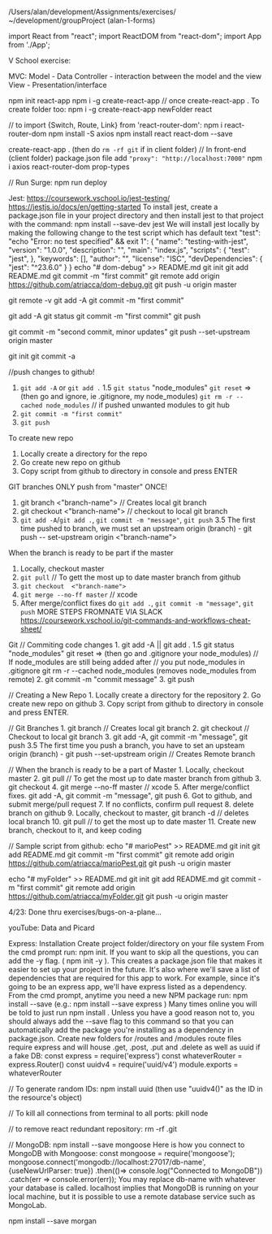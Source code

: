 /Users/alan/development/Assignments/exercises/
~/development/groupProject (alan-1-forms)

import React from "react";
import ReactDOM from "react-dom";
import App from './App';

V School exercise: 

MVC: 
Model - Data 
Controller - interaction between the model and the view
View - Presentation/interface


npm init react-app 
npm i -g create-react-app // once
create-react-app .
To create folder too: npm i -g create-react-app newFolder react

// to import {Switch, Route, Link} from 'react-router-dom':
npm i react-router-dom 
npm install -S axios
npm install react react-dom --save

create-react-app . (then do `rm -rf git` if in client folder)
// In front-end (client folder) package.json file add `"proxy": "http://localhost:7000"`
npm i axios react-router-dom prop-types


// Run Surge:
npm run deploy

Jest:
https://coursework.vschool.io/jest-testing/
https://jestjs.io/docs/en/getting-started
To install jest, create a package.json file in your project directory and then install jest to that project with the command:
npm install --save-dev jest
We will install jest locally by making the following change to the test script which has default text "test": "echo \"Error: no test specified\" && exit 1":
{
  "name": "testing-with-jest",
  "version": "1.0.0",
  "description": "",
  "main": "index.js",
  "scripts": {
    "test": "jest",
  },
  "keywords": [],
  "author": "",
  "license": "ISC",
  "devDependencies": {
    "jest": "^23.6.0"
  }
}
echo "# dom-debug" >> README.md
git init
git add README.md
git commit -m "first commit"
git remote add origin https://github.com/atriacca/dom-debug.git
git push -u origin master

git remote -v
git add -A
git commit -m "first commit"


git add -A
git status
git commit -m "first commit"
git push

git commit -m "second commit, minor updates"
git push --set-upstream origin master


git init
git commit -a


//push changes to github!  
1. `git add -A` or `git add .`
    1.5 `git status`
        "node_modules"
        `git reset` => (then go and ignore, ie .gitignore, my node_modules)
        `git rm -r --cached node_modules` // if pushed unwanted modules to git hub
2. `git commit -m "first commit"`     
3. `git push`

To create new repo
1. Locally create a directory for the repo
2. Go create new repo on github
3. Copy script from github to directory in console and press ENTER

GIT branches
ONLY push from "master" ONCE!
1. git branch <"branch-name">   // Creates local git branch
2. git checkout <"branch-name"> // checkout to local git branch
3. `git add -A`/`git add .`, `git commit -m "message"`, `git push`
    3.5 The first time pushed to branch, we must set an upstream origin (branch)
        - git push -- set-upstream origin <"branch-name">

When the branch is ready to be part if the master
1. Locally, checkout master
    <!-- `git checkout master`... `git add -A`/`git add .`, `git commit -m "more notes"`, `git push` -->
2. `git pull`  // To gett the most up to date master branch from github
3. `git checkout  <"branch-name">`
4. `git merge --no-ff master`
    // xcode
5. After merge/conflict fixes do `git add .`, `git commit -m "message"`, `git push`
MORE STEPS FROMNATE VIA SLACK
https://coursework.vschool.io/git-commands-and-workflows-cheat-sheet/

Git
// Commiting code changes
    1. git add -A  || git add .
        1.5  git status
            "node_modules"
                git reset => (then go and .gitignore your node_modules)
            // If node_modules are still being added after 
            // you put node_modules in .gitignore
                git rm -r --cached node_modules (removes node_modules from remote)
    2. git commit -m "commit message"
    3. git push

//  Creating a New Repo
    1. Locally create a directory for the repository
    2. Go create new repo on github
    3. Copy script from github to directory in console and press ENTER.

// Git Branches
    1.  git branch <branch-name>            // Creates local git branch
    2.  git checkout <branch-name>          // Checkout to local git branch
    3.  git add -A, git commit -m "message", git push
        3.5 The first time you push a branch, you have to set an upsteam origin (branch)
            - git push --set-upstream origin <branch-name>   // Creates Remote branch 
        
// When the branch is ready to be a part of Master
    1. Locally, checkout master
    2. git pull   // To get the most up to date master branch from github
    3. git checkout <branch-name>
    4. git merge --no-ff master
        // xcode
    5. After merge/conflict fixes. git add -A, git commit -m "message", git push
    6. Got to github, and submit merge/pull request
    7. If no conflicts, confirm pull request
    8. delete branch on github
    9. Locally, checkout to master, git branch -d <branch-name> // deletes local branch
    10. git pull  // to get the most up to date master
    11. Create new branch, checkout to it, and keep coding

// Sample script from github:
echo "# marioPest" >> README.md
git init
git add README.md
git commit -m "first commit"
git remote add origin https://github.com/atriacca/marioPest.git
git push -u origin master

echo "# myFolder" >> README.md
git init
git add README.md
git commit -m "first commit"
git remote add origin https://github.com/atriacca/myFolder.git
git push -u origin master

4/23: Done thru exercises/bugs-on-a-plane...


youTube: Data and Picard


Express:
Installation
Create project folder/directory on your file system
From the cmd prompt run: npm init. If you want to skip all the questions, you can add the -y flag. (
npm init -y
).
This creates a package.json file that makes it easier to set up your project in the future. It's also where we'll save a list of dependencies that are required for this app to work. For example, since it's going to be an express app, we'll have express listed as a dependency.
From the cmd prompt, anytime you need a new NPM package run: 
npm install --save <packageName> (e.g.: 
npm install --save express
)
Many times online you will be told to just run npm install <packageName>. Unless you have a good reason not to, you should always add the --save flag to this command so that you can automatically add the package you're installing as a dependency in package.json.
Create new folders for /routes and /modules
route files require express and will house .get, .post, .put and .delete as well as uuid if a fake DB:
const express = require('express')
const whateverRouter = express.Router()
const uuidv4 = require('uuid/v4')
module.exports = whateverRouter

// To generate random IDs:
npm install uuid
(then use "uuidv4()" as the ID in the resource's object)

// To kill all connections from terminal to all ports: 
pkill node

// to remove react redundant repository: 
rm -rf .git 

// MongoDB:
npm install --save mongoose
Here is how you connect to MongoDB with Mongoose:
const mongoose = require('mongoose');
mongoose.connect('mongodb://localhost:27017/db-name',{useNewUrlParser: true})
.then(()=> console.log("Connected to MongoDB"))
.catch(err => console.error(err));
You may replace db-name with whatever your database is called. localhost implies that MongoDB is running on your local machine, but it is possible to use a remote database service such as MongoLab.

npm install --save morgan
